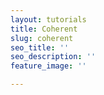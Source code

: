```yaml
---
layout: tutorials
title: Coherent
slug: coherent
seo_title: ''
seo_description: ''
feature_image: ''

---
```

